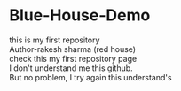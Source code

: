 # Blue-House-Demo
this is my first repository
<br>
Author-rakesh sharma
(red house)
<br>
check this my first repository page
<br>
I don't understand me this github.
<br>
But no problem, I try again this understand's

